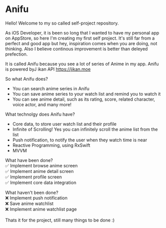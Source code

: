 # Anifu

Hello! Welcome to my so called self-project repository.

As iOS Developer, it is been so long that I wanted to have my personal app on AppStore, so here I'm creating my first self project. It's still far from a perfect and good app
but hey, inspiration comes when you are doing, not thinking. Also I believe continous improvement is better than deleyed prefection. 

It is called Anifu because you see a lot of series of Anime in my app. Anifu is powered byJ ikan API https://jikan.moe

So what Anifu does?
* You can search anime series in Anifu 
* You can save anime series to your watch list and remind you to watch it
* You can see anime detail, such as its rating, score, related character, voice actor, and many more!

What technolgy does Anifu have?
* Core data, to store user watch list and their profile
* Infinite of Scrolling! Yes you can infinitely scroll the anime list from the list
* Push notification, to notify the user when they watch time is near
* Reactive Programming, using RxSwift
* MVVM

What have been done? <br>
✅ Implement browse anime screen <br>
✅ Implement anime detail screen <br>
✅ Implement profile screen <br>
✅ Implement core data integration <br>

What haven't been done? <br>
❌ Implement push notification <br>
❌ Save anime watchlist <br>
❌ Implement anime watchlist page <br>
<br>
Thats it for the project, still many things to be done :) 
